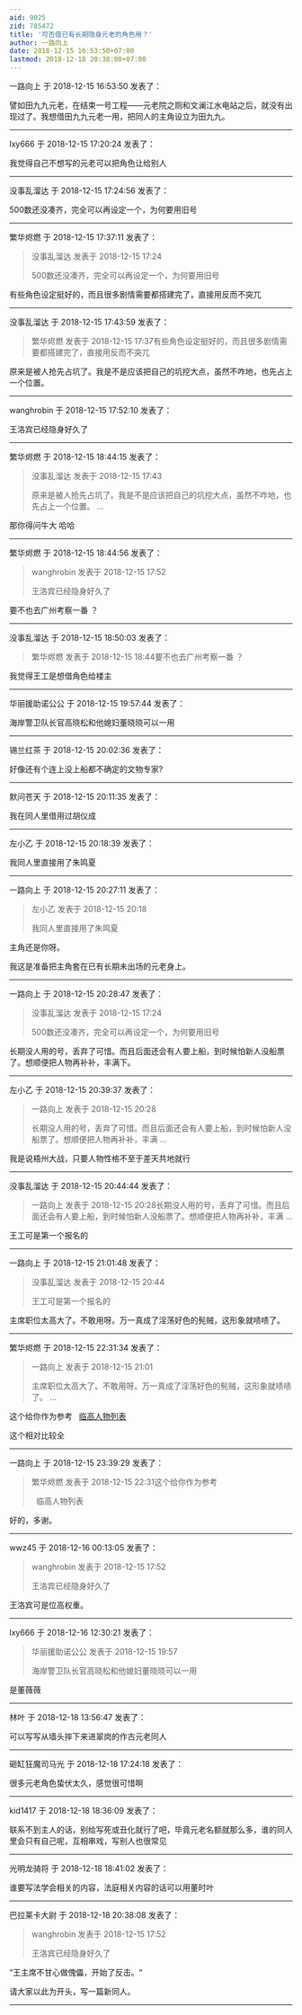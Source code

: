 ```yaml
---
aid: 9025
zid: 785472
title: '可否借已有长期隐身元老的角色用？'
author: 一路向上
date: 2018-12-15 16:53:50+07:00
lastmod: 2018-12-18 20:38:00+07:00
---
```


一路向上 于 2018-12-15 16:53:50 发表了：

譬如田九九元老，在结束一号工程——元老院之厕和文澜江水电站之后，就没有出现过了。我想借田九九元老一用，把同人的主角设立为田九九。

---------

lxy666 于 2018-12-15 17:20:24 发表了：

我觉得自己不想写的元老可以把角色让给别人

---------

没事乱溜达 于 2018-12-15 17:24:56 发表了：

500数还没凑齐，完全可以再设定一个，为何要用旧号

---------

繁华烬燃 于 2018-12-15 17:37:11 发表了：

> 没事乱溜达 发表于 2018-12-15 17:24
> 
> 500数还没凑齐，完全可以再设定一个，为何要用旧号



有些角色设定挺好的，而且很多剧情需要都搭建完了，直接用反而不突兀

---------

没事乱溜达 于 2018-12-15 17:43:59 发表了：

> 繁华烬燃 发表于 2018-12-15 17:37有些角色设定挺好的，而且很多剧情需要都搭建完了，直接用反而不突兀



原来是被人抢先占坑了。我是不是应该把自己的坑挖大点，虽然不咋地，也先占上一个位置。

---------

wanghrobin 于 2018-12-15 17:52:10 发表了：

王洛宾已经隐身好久了

---------

繁华烬燃 于 2018-12-15 18:44:15 发表了：

> 没事乱溜达 发表于 2018-12-15 17:43
> 
> 原来是被人抢先占坑了。我是不是应该把自己的坑挖大点，虽然不咋地，也先占上一个位置。 ...



那你得问牛大 哈哈

---------

繁华烬燃 于 2018-12-15 18:44:56 发表了：

> wanghrobin 发表于 2018-12-15 17:52
> 
> 王洛宾已经隐身好久了



要不也去广州考察一番 ？

---------

没事乱溜达 于 2018-12-15 18:50:03 发表了：

> 繁华烬燃 发表于 2018-12-15 18:44要不也去广州考察一番 ？



我觉得王工是想借角色给楼主

---------

华丽援助诺公公 于 2018-12-15 19:57:44 发表了：

海岸警卫队长官高晓松和他媳妇董晓晓可以一用

---------

锡兰红茶 于 2018-12-15 20:02:36 发表了：

好像还有个连上没上船都不确定的文物专家?

---------

默问苍天 于 2018-12-15 20:11:35 发表了：

我在同人里借用过胡仪成

---------

左小乙 于 2018-12-15 20:18:39 发表了：

我同人里直接用了朱鸣夏

---------

一路向上 于 2018-12-15 20:27:11 发表了：

> 左小乙 发表于 2018-12-15 20:18
> 
> 我同人里直接用了朱鸣夏



主角还是你呀。

我这是准备把主角套在已有长期未出场的元老身上。

---------

一路向上 于 2018-12-15 20:28:47 发表了：

> 没事乱溜达 发表于 2018-12-15 17:24
> 
> 500数还没凑齐，完全可以再设定一个，为何要用旧号



长期没人用的号，丢弃了可惜。而且后面还会有人要上船，到时候怕新人没船票了。想顺便把人物再补补，丰满下。

---------

左小乙 于 2018-12-15 20:39:37 发表了：

> 一路向上 发表于 2018-12-15 20:28
> 
> 长期没人用的号，丢弃了可惜。而且后面还会有人要上船，到时候怕新人没船票了。想顺便把人物再补补，丰满 ...



我是说梧州大战，只要人物性格不至于差天共地就行

---------

没事乱溜达 于 2018-12-15 20:44:44 发表了：

> 一路向上 发表于 2018-12-15 20:28长期没人用的号，丢弃了可惜。而且后面还会有人要上船，到时候怕新人没船票了。想顺便把人物再补补，丰满 ...



王工可是第一个报名的

---------

一路向上 于 2018-12-15 21:01:48 发表了：

> 没事乱溜达 发表于 2018-12-15 20:44
> 
> 王工可是第一个报名的



主席职位太高大了。不敢用呀。万一真成了淫荡好色的髡贼，这形象就啧啧了。

---------

繁华烬燃 于 2018-12-15 22:31:34 发表了：

> 一路向上 发表于 2018-12-15 21:01
> 
> 主席职位太高大了。不敢用呀。万一真成了淫荡好色的髡贼，这形象就啧啧了。 ...



这个给你作为参考   [临高人物列表](http://goldenw.w96a.bolead.com/lingaoqiming/)

这个相对比较全

---------

一路向上 于 2018-12-15 23:39:29 发表了：

> 繁华烬燃 发表于 2018-12-15 22:31这个给你作为参考   
> 
>   临高人物列表



好的，多谢。

---------

wwz45 于 2018-12-16 00:13:05 发表了：

> wanghrobin 发表于 2018-12-15 17:52
> 
> 王洛宾已经隐身好久了



王洛宾可是位高权重。

---------

lxy666 于 2018-12-16 12:30:21 发表了：

> 华丽援助诺公公 发表于 2018-12-15 19:57
> 
> 海岸警卫队长官高晓松和他媳妇董晓晓可以一用



是董薇薇

---------

林叶 于 2018-12-18 13:56:47 发表了：

可以写写从墙头摔下来进翠岗的作古元老同人

---------

砸缸狂魔司马光 于 2018-12-18 17:24:18 发表了：

很多元老角色蛰伏太久，感觉很可惜啊

---------

kid1417 于 2018-12-18 18:36:09 发表了：

联系不到主人的话，别给写死或丑化就行了吧，毕竟元老名额就那么多，谁的同人里会只有自己呢，互相串戏，写别人也很常见

---------

光明龙骑将 于 2018-12-18 18:41:02 发表了：

谁要写法学会相关的内容，法庭相关内容的话可以用董时叶

---------

巴拉莱卡大尉 于 2018-12-18 20:38:08 发表了：

> wanghrobin 发表于 2018-12-15 17:52
> 
> 王洛宾已经隐身好久了



“王主席不甘心做傀儡，开始了反击。“

请大家以此为开头，写一篇新同人。

---------

